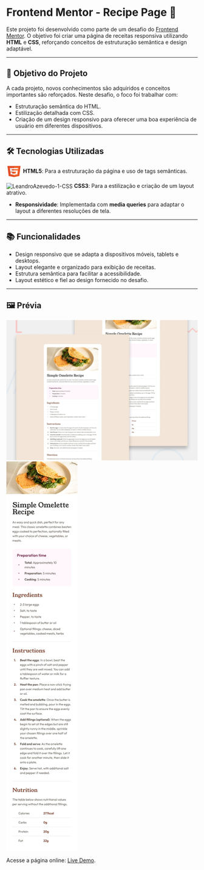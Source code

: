 # Frontend Mentor - Recipe Page 🍴

Este projeto foi desenvolvido como parte de um desafio do [Frontend Mentor](https://www.frontendmentor.io). O objetivo foi criar uma página de receitas responsiva utilizando **HTML** e **CSS**, reforçando conceitos de estruturação semântica e design adaptável.

---

## 🎯 Objetivo do Projeto

A cada projeto, novos conhecimentos são adquiridos e conceitos importantes são reforçados. Neste desafio, o foco foi trabalhar com:
- Estruturação semântica do HTML.
- Estilização detalhada com CSS.
- Criação de um design responsivo para oferecer uma boa experiência de usuário em diferentes dispositivos.

---

## 🛠️ Tecnologias Utilizadas

<p><img align="center" alt="LeandroAzevedo-1-HTML" height="30" width="40" src="https://raw.githubusercontent.com/devicons/devicon/master/icons/html5/html5-original.svg">
<strong>HTML5</strong>: Para a estruturação da página e uso de tags semânticas.</P>


<p><img align="center" alt="LeandroAzevedo-1-CSS" height="30" width="40" src="https://cdn.jsdelivr.net/gh/devicons/devicon/icons/css3/css3-original.svg">
<strong>CSS3</strong>: Para a estilização e criação de um layout atrativo.</P>

- **Responsividade**: Implementada com **media queries** para adaptar o layout a diferentes resoluções de tela.

---

## 📚 Funcionalidades

- Design responsivo que se adapta a dispositivos móveis, tablets e desktops.
- Layout elegante e organizado para exibição de receitas.
- Estrutura semântica para facilitar a acessibilidade.
- Layout estético e fiel ao design fornecido no desafio.

---
## 🖼️ Prévia
<img src="./design/preview.jpg">
<img src="./design/mobile-design.jpg" style="aling-itens: center">

Acesse a página online: [Live Demo]().
